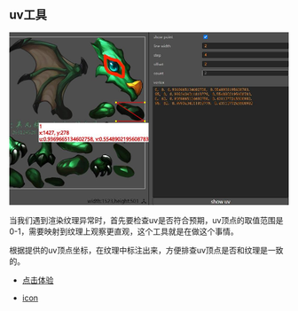 ## uv工具

![Alt text](doc/preview.jpg)

当我们遇到渲染纹理异常时，首先要检查uv是否符合预期，uv顶点的取值范围是0-1，需要映射到纹理上观察更直观，这个工具就是在做这个事情。

根据提供的uv顶点坐标，在纹理中标注出来，方便排查uv顶点是否和纹理是一致的。

- [点击体验](http://tidys.gitee.io/uv-tools/web/main.html)

- [icon](https://www.iconfont.cn/search/index?searchType=icon&q=dragon&page=2&fromCollection=-1&tag=fill)